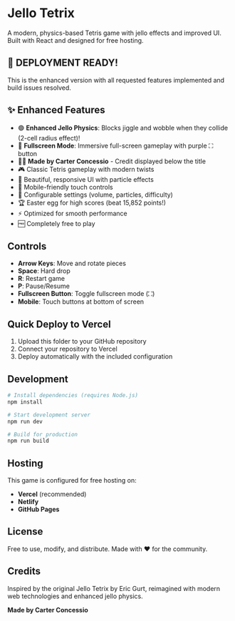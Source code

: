 # Jello Tetrix

A modern, physics-based Tetris game with jello effects and improved UI. Built with React and designed for free hosting.

## 🚀 **DEPLOYMENT READY!**

This is the enhanced version with all requested features implemented and build issues resolved.

## ✨ Enhanced Features

- 🟢 **Enhanced Jello Physics**: Blocks jiggle and wobble when they collide (2-cell radius effect)!
- 🔲 **Fullscreen Mode**: Immersive full-screen gameplay with purple ⛶ button
- 👨‍💻 **Made by Carter Concessio** - Credit displayed below the title
- 🎮 Classic Tetris gameplay with modern twists
- 🎨 Beautiful, responsive UI with particle effects
- 📱 Mobile-friendly touch controls
- 🎵 Configurable settings (volume, particles, difficulty)
- 🏆 Easter egg for high scores (beat 15,852 points!)
- ⚡ Optimized for smooth performance
- 🆓 Completely free to play

## Controls

- **Arrow Keys**: Move and rotate pieces
- **Space**: Hard drop
- **R**: Restart game
- **P**: Pause/Resume
- **Fullscreen Button**: Toggle fullscreen mode (⛶)
- **Mobile**: Touch buttons at bottom of screen

## Quick Deploy to Vercel

1. Upload this folder to your GitHub repository
2. Connect your repository to Vercel
3. Deploy automatically with the included configuration

## Development

```bash
# Install dependencies (requires Node.js)
npm install

# Start development server
npm run dev

# Build for production
npm run build
```

## Hosting

This game is configured for free hosting on:
- **Vercel** (recommended)
- **Netlify** 
- **GitHub Pages**

## License

Free to use, modify, and distribute. Made with ❤️ for the community.

## Credits

Inspired by the original Jello Tetrix by Eric Gurt, reimagined with modern web technologies and enhanced jello physics.

**Made by Carter Concessio**